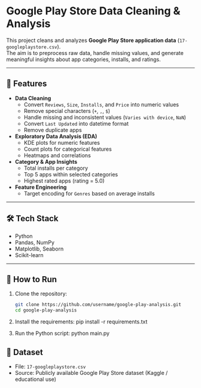 # Google Play Store Data Cleaning & Analysis

This project cleans and analyzes **Google Play Store application data** (`17-googleplaystore.csv`).  
The aim is to preprocess raw data, handle missing values, and generate meaningful insights about app categories,
installs, and ratings.

---

## 📌 Features

- **Data Cleaning**
    - Convert `Reviews`, `Size`, `Installs`, and `Price` into numeric values
    - Remove special characters (`+`, `,`, `$`)
    - Handle missing and inconsistent values (`Varies with device`, `NaN`)
    - Convert `Last Updated` into datetime format
    - Remove duplicate apps
- **Exploratory Data Analysis (EDA)**
    - KDE plots for numeric features
    - Count plots for categorical features
    - Heatmaps and correlations
- **Category & App Insights**
    - Total installs per category
    - Top 5 apps within selected categories
    - Highest rated apps (rating = 5.0)
- **Feature Engineering**
    - Target encoding for `Genres` based on average installs

---

## 🛠️ Tech Stack

- Python
- Pandas, NumPy
- Matplotlib, Seaborn
- Scikit-learn

---

## 🚀 How to Run

1. Clone the repository:
   ```bash
   git clone https://github.com/username/google-play-analysis.git
   cd google-play-analysis

2. Install the requirements:
   pip install -r requirements.txt

3. Run the Python script:
   python main.py

## 📂 Dataset

- File: `17-googleplaystore.csv`
- Source: Publicly available Google Play Store dataset (Kaggle / educational use)


